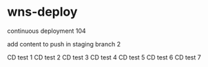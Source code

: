 # wns-deploy

continuous deployment 104

add content to push in staging branch 2

CD test 1
CD test 2
CD test 3
CD test 4
CD test 5
CD test 6
CD test 7